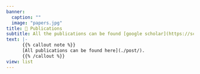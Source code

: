 ```yaml
---
banner:
  caption: ""
  image: "papers.jpg"
title: 📃 Publications
subtitle: All the publications can be found [google scholar](https://scholar.google.co.uk/citations?hl=en&user=3TK9yz8AAAAJ) {{< icon name="google-scholar" pack="ai" >}}.
text: |-
      {{% callout note %}}
      [All publications can be found here](./post/).
      {{% /callout %}}
view: list
---
```

